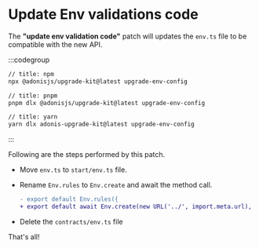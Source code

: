 # Update Env validations code

The **"update env validation code"** patch will updates the `env.ts` file to be compatible with the new API.

:::codegroup

```sh
// title: npm
npx @adonisjs/upgrade-kit@latest upgrade-env-config
```

```sh
// title: pnpm
pnpm dlx @adonisjs/upgrade-kit@latest upgrade-env-config
```

```sh
// title: yarn
yarn dlx adonis-upgrade-kit@latest upgrade-env-config
```

:::

Following are the steps performed by this patch.

- Move `env.ts` to `start/env.ts` file.
- Rename `Env.rules` to `Env.create` and await the method call.

  ```diff
  - export default Env.rules({
  + export default await Env.create(new URL('../', import.meta.url), {
  ```

- Delete the `contracts/env.ts` file

That's all!
